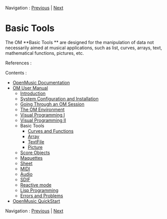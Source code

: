 Navigation : [Previous](FileBoxIterations "page
précédente\(Designing Iterations\)") | [Next](CurvesAndFunctions
"Next\(Curves and Functions\)")

# Basic Tools

The OM **Basic Tools ** are designed for the  manipulation of data not
necessarily aimed at musical applications, such as list, curves, arrays, text,
mathematical functions, pictures, etc.

References :

Contents :

  * [OpenMusic Documentation](OM-Documentation)
  * [OM User Manual](OM-User-Manual)
    * [Introduction](00-Contents)
    * [System Configuration and Installation](Installation)
    * [Going Through an OM Session](Goingthrough)
    * [The OM Environment](Environment)
    * [Visual Programming I](BasicVisualProgramming)
    * [Visual Programming II](AdvancedVisualProgramming)
    * Basic Tools
      * [Curves and Functions](CurvesAndFunctions)
      * [Array](ClassArray)
      * [TextFile](textfile)
      * [Picture](Picture)
    * [Score Objects](ScoreObjects)
    * [Maquettes](Maquettes)
    * [Sheet](Sheet)
    * [MIDI](MIDI)
    * [Audio](Audio)
    * [SDIF](SDIF)
    * [Reactive mode](Reactive)
    * [Lisp Programming](Lisp)
    * [Errors and Problems](errors)
  * [OpenMusic QuickStart](QuickStart-Chapters)

Navigation : [Previous](FileBoxIterations "page
précédente\(Designing Iterations\)") | [Next](CurvesAndFunctions
"Next\(Curves and Functions\)")

